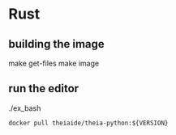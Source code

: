 # Rust

## building the image

make get-files
make image

## run the editor
./ex\_bash


```
docker pull theiaide/theia-python:${VERSION}
```
